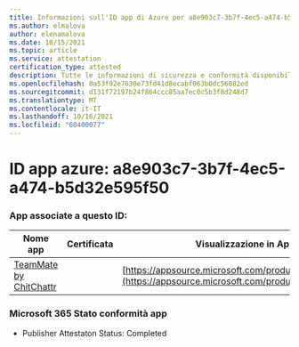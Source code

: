 ```yaml
---
title: Informazioni sull'ID app di Azure per a8e903c7-3b7f-4ec5-a474-b5d32e595f50
ms.author: elmalova
author: elenamalova
ms.date: 10/15/2021
ms.topic: article
ms.service: attestation
certification_type: attested
description: Tutte le informazioni di sicurezza e conformità disponibili per a8e903c7-3b7f-4ec5-a474-b5d32e595f50.
ms.openlocfilehash: 8a53f92e7630e73fd41d8ecabf063b0dc56082ed
ms.sourcegitcommit: d131f72197b24f864ccc85aa7ec0c5b3f8d248d7
ms.translationtype: MT
ms.contentlocale: it-IT
ms.lasthandoff: 10/16/2021
ms.locfileid: "60400077"
---
```

# <a name="azure-app-id-a8e903c7-3b7f-4ec5-a474-b5d32e595f50"></a>ID app azure: a8e903c7-3b7f-4ec5-a474-b5d32e595f50


### <a name="apps-associated-with-this-id"></a>App associate a questo ID:
| **Nome app** | **Certificata** | **Visualizzazione in AppSource** |
|--------------|---------------|-----------------------|
| [TeamMate by ChitChattr](https://docs.microsoft.com/microsoft-365-app-certification/forward/WA200002530) |  | [https://appsource.microsoft.com/product/office/WA200002530](https://appsource.microsoft.com/product/office/WA200002530) |

### <a name="microsoft-365-app-compliance-status"></a>Microsoft 365 Stato conformità app
- Publisher Attestaton Status: Completed
